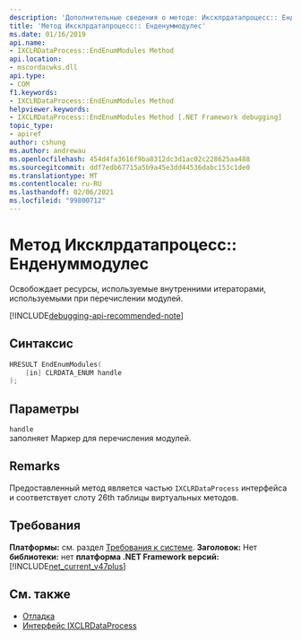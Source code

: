 ```yaml
---
description: 'Дополнительные сведения о методе: Иксклрдатапроцесс:: Енденуммодулес'
title: 'Метод Иксклрдатапроцесс:: Енденуммодулес'
ms.date: 01/16/2019
api.name:
- IXCLRDataProcess::EndEnumModules Method
api.location:
- mscordacwks.dll
api.type:
- COM
f1.keywords:
- IXCLRDataProcess::EndEnumModules Method
helpviewer.keywords:
- IXCLRDataProcess::EndEnumModules Method [.NET Framework debugging]
topic_type:
- apiref
author: cshung
ms.author: andrewau
ms.openlocfilehash: 454d4fa3616f9ba8312dc3d1ac02c228625aa488
ms.sourcegitcommit: ddf7edb67715a5b9a45e3dd44536dabc153c1de0
ms.translationtype: MT
ms.contentlocale: ru-RU
ms.lasthandoff: 02/06/2021
ms.locfileid: "99800712"
---
```

# <a name="ixclrdataprocessendenummodules-method"></a>Метод Иксклрдатапроцесс:: Енденуммодулес

Освобождает ресурсы, используемые внутренними итераторами, используемыми при перечислении модулей.

[!INCLUDE[debugging-api-recommended-note](../../../../includes/debugging-api-recommended-note.md)]

## <a name="syntax"></a>Синтаксис

```cpp
HRESULT EndEnumModules(
    [in] CLRDATA_ENUM handle
);
```

## <a name="parameters"></a>Параметры

`handle`\
заполняет Маркер для перечисления модулей.

## <a name="remarks"></a>Remarks

Предоставленный метод является частью `IXCLRDataProcess` интерфейса и соответствует слоту 26th таблицы виртуальных методов.

## <a name="requirements"></a>Требования

**Платформы:** см. раздел [Требования к системе](../../get-started/system-requirements.md).
**Заголовок:** Нет **библиотеки:** нет **платформа .NET Framework версий:**[!INCLUDE[net_current_v47plus](../../../../includes/net-current-v47plus.md)]

## <a name="see-also"></a>См. также

- [Отладка](index.md)
- [Интерфейс IXCLRDataProcess](ixclrdataprocess-interface.md)
